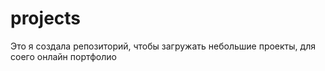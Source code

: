 # projects

Это я создала репозиторий, чтобы загружать небольшие проекты, для соего онлайн портфолио
